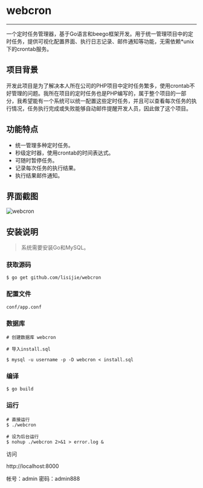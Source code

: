 # webcron
------------

一个定时任务管理器，基于Go语言和beego框架开发。用于统一管理项目中的定时任务，提供可视化配置界面、执行日志记录、邮件通知等功能，无需依赖*unix下的crontab服务。

## 项目背景

开发此项目是为了解决本人所在公司的PHP项目中定时任务繁多，使用crontab不好管理的问题。我所在项目的定时任务也是PHP编写的，属于整个项目的一部分，我希望能有一个系统可以统一配置这些定时任务，并且可以查看每次任务的执行情况，任务执行完成或失败能够自动邮件提醒开发人员，因此做了这个项目。

## 功能特点

* 统一管理多种定时任务。
* 秒级定时器，使用crontab的时间表达式。
* 可随时暂停任务。
* 记录每次任务的执行结果。
* 执行结果邮件通知。

## 界面截图

![webcron](https://raw.githubusercontent.com/lisijie/webcron/master/screenshot.png)


## 安装说明

> 系统需要安装Go和MySQL。


### 获取源码

	$ go get github.com/lisijie/webcron
	
### 配置文件

	conf/app.conf
	
### 数据库

	# 创建数据库 webcron
	
	# 导入install.sql

	$ mysql -u username -p -D webcron < install.sql
	
### 编译
	$ go build

### 运行
	
	# 直接运行
	$ ./webcron
	
	# 设为后台运行
	$ nohup ./webcron 2>&1 > error.log &

访问

http://localhost:8000

帐号：admin
密码：admin888